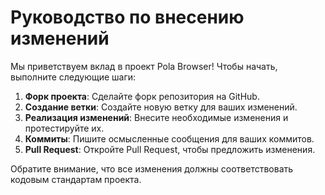 # Руководство по внесению изменений

Мы приветствуем вклад в проект Pola Browser! Чтобы начать, выполните следующие шаги:

1. **Форк проекта**: Сделайте форк репозитория на GitHub.
2. **Создание ветки**: Создайте новую ветку для ваших изменений.
3. **Реализация изменений**: Внесите необходимые изменения и протестируйте их.
4. **Коммиты**: Пишите осмысленные сообщения для ваших коммитов.
5. **Pull Request**: Откройте Pull Request, чтобы предложить изменения.

Обратите внимание, что все изменения должны соответствовать кодовым стандартам проекта.
